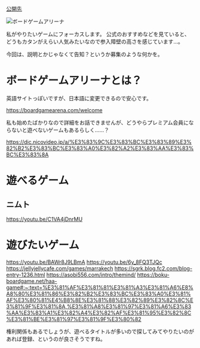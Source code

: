 [公開先](https://note.com/nomuragoro/n/n818dd32c7fa0)

![ボードゲームアリーナ](https://user-images.githubusercontent.com/15845907/89102564-92444100-d445-11ea-945c-8eef30900fed.jpg)

私がやりたいゲームにフォーカスします。
公式のおすすめなどを見ていると、どうもカタンがえらい人気みたいなので参入障壁の高さを感じています…。

今回は、説明とかじゃなくて告知？というか募集のような何かを。

# ボードゲームアリーナとは？
英語サイトっぽいですが、日本語に変更できるので安心です。

https://boardgamearena.com/welcome

私も始めたばかりなので詳細をお話できませんが、どうやらプレミアム会員にならないと遊べないゲームもあるらしく……？

https://dic.nicovideo.jp/a/%E3%83%9C%E3%83%BC%E3%83%89%E3%82%B2%E3%83%BC%E3%83%A0%E3%82%A2%E3%83%AA%E3%83%BC%E3%83%8A

# 遊べるゲーム
## ニムト

https://youtu.be/C1VA4jDnrMU

# 遊びたいゲーム

https://youtu.be/BAWr8J9LBmA
https://youtu.be/6y_8FQ3TJQc
https://jellyjellycafe.com/games/marrakech
https://sgrk.blog.fc2.com/blog-entry-1236.html
https://asobi556.com/intro/themind/
https://boku-boardgame.net/haa-game#:~:text=%E3%81%AF%E3%81%81%E3%81%A3%E3%81%A6%E8%A8%80%E3%81%86%E3%82%B2%E3%83%BC%E3%83%A0%E3%81%AF%E3%80%81%E4%B8%8E%E3%81%88%E3%82%89%E3%82%8C%E3%81%9F%E3%81%8A,%E3%81%A8%E3%81%97%E3%81%A6%E3%83%AA%E3%83%A1%E3%82%A4%E3%82%AF%E3%81%95%E3%82%8C%E3%81%BE%E3%81%97%E3%81%9F%E3%80%82

権利関係もあるでしょうが、遊べるタイトルが多いので探してみてやりたいのがあれば登録、というのが良さそうですね。
